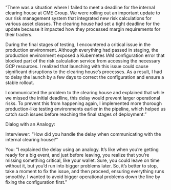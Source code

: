 “There was a situation where I failed to meet a deadline for the internal clearing house at CME Group. We were rolling out an important update to our risk management system that integrated new risk calculations for various asset classes. The clearing house had set a tight deadline for the update because it impacted how they processed margin requirements for their traders.

During the final stages of testing, I encountered a critical issue in the production environment. Although everything had passed in staging, the production environment exposed a Kubernetes IAM configuration error that blocked part of the risk calculation service from accessing the necessary GCP resources. I realized that launching with this issue could cause significant disruptions to the clearing house’s processes. As a result, I had to delay the launch by a few days to correct the configuration and ensure a stable rollout.

I communicated the problem to the clearing house and explained that while we missed the initial deadline, this delay would prevent larger operational risks. To prevent this from happening again, I implemented more thorough production-like testing environments earlier in the pipeline, which helped us catch such issues before reaching the final stages of deployment.”

Dialog with an Analogy:

Interviewer: “How did you handle the delay when communicating with the internal clearing house?”

You: “I explained the delay using an analogy. It’s like when you’re getting ready for a big event, and just before leaving, you realize that you’re missing something critical, like your wallet. Sure, you could leave on time without it, but you’d run into bigger problems later. So, it’s better to stop, take a moment to fix the issue, and then proceed, ensuring everything runs smoothly. I wanted to avoid bigger operational problems down the line by fixing the configuration first.”
